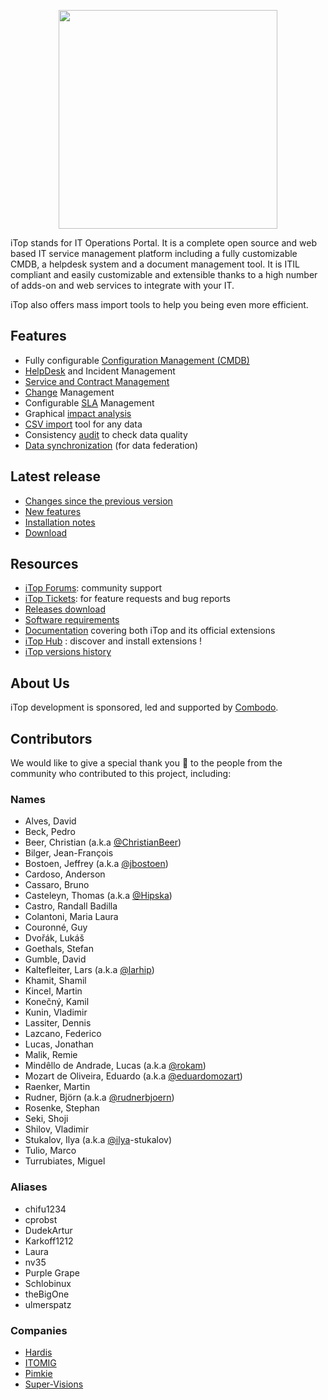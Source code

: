 <p align="center"><a href="https://www.combodo.com/itop-193" target="_blank">
    <img src="https://www.combodo.com/logos/logo-itop-baseline.svg" width=350>
</a></p>


iTop stands for IT Operations Portal. It is a complete open source and web based IT service management platform including a fully customizable CMDB, a helpdesk system and a document management tool. It is ITIL compliant and easily customizable and extensible thanks to a high number of adds-on and web services to integrate with your IT.

iTop also offers mass import tools to help you being even more efficient.

## Features
- Fully configurable [Configuration Management (CMDB)][10]
- [HelpDesk][11] and Incident Management
- [Service and Contract Management][12]
- [Change][13] Management
- Configurable [SLA][14] Management
- Graphical [impact analysis][15]
- [CSV import][16] tool for any data
- Consistency [audit][17] to check data quality
- [Data synchronization][18] (for data federation)


## Latest release

 - [Changes since the previous version][62]
 - [New features][63]
 - [Installation notes][64]
 - [Download][65]

[62]: https://www.itophub.io/wiki/page?id=latest:release:change_log
[63]: https://www.itophub.io/wiki/page?id=latest:release:start
[64]: https://www.itophub.io/wiki/page?id=latest:install:start
[65]: https://sourceforge.net/projects/itop/files/latest/download


## Resources

 - [iTop Forums][1]: community support
 - [iTop Tickets][2]: for feature requests and bug reports
 - [Releases download][3]
 - [Software requirements][4]
 - [Documentation][5] covering both iTop and its official extensions
 - [iTop Hub][6] : discover and install extensions !
 - [iTop versions history][7]


[1]: https://sourceforge.net/p/itop/discussion/
[2]: https://sourceforge.net/p/itop/tickets/
[3]: https://sourceforge.net/projects/itop/files/itop/
[4]: https://www.itophub.io/wiki/page?id=latest:install:upgrading_itop
[5]: https://www.itophub.io/wiki
[6]: https://store.itophub.io/en_US/
[7]: .doc/itop-version-history.md

[10]: https://www.itophub.io/wiki/page?id=latest%3Adatamodel%3Astart#configuration_management_cmdb
[11]: https://www.itophub.io/wiki/page?id=latest%3Adatamodel%3Astart#ticketing
[12]: https://www.itophub.io/wiki/page?id=latest%3Adatamodel%3Astart#service_management
[13]: https://www.itophub.io/wiki/page?id=latest%3Adatamodel%3Astart#change_management
[14]: https://www.itophub.io/wiki/page?id=latest%3Aimplementation%3Astart#service_level_agreements_and_targets
[15]: https://www.itophub.io/wiki/page?id=latest%3Auser%3Aactions#relations
[16]: https://www.itophub.io/wiki/page?id=latest%3Auser%3Abulk_modify#uploading_data
[17]: https://www.itophub.io/wiki/page?id=latest%3Aadmin%3Aaudit
[18]: https://www.itophub.io/wiki/page?id=latest%3Aadvancedtopics%3Adata_synchro_overview



## About Us

iTop development is sponsored, led and supported by [Combodo][0].

[0]: https://www.combodo.com


## Contributors

We would like to give a special thank you 🤗 to the people from the community who contributed to this project, including:

### Names

- Alves, David
- Beck, Pedro
- Beer, Christian (a.k.a [@ChristianBeer](https://www.github.com/ChristianBeer))
- Bilger, Jean-François
- Bostoen, Jeffrey (a.k.a [@jbostoen](https://www.github.com/jbostoen))
- Cardoso, Anderson
- Cassaro, Bruno
- Casteleyn, Thomas (a.k.a [@Hipska](https://www.github.com/Hipska))
- Castro, Randall Badilla
- Colantoni, Maria Laura
- Couronné, Guy
- Dvořák, Lukáš
- Goethals, Stefan
- Gumble, David
- Kaltefleiter, Lars (a.k.a [@larhip](https://www.github.com/larhip))
- Khamit, Shamil
- Kincel, Martin
- Konečný, Kamil
- Kunin, Vladimir
- Lassiter, Dennis
- Lazcano, Federico
- Lucas, Jonathan
- Malik, Remie
- Mindêllo de Andrade, Lucas (a.k.a [@rokam](https://www.github.com/rokam))
- Mozart de Oliveira, Eduardo (a.k.a [@eduardomozart](https://github.com/eduardomozart))
- Raenker, Martin
- Rudner, Björn (a.k.a [@rudnerbjoern](https://github.com/rudnerbjoern))
- Rosenke, Stephan
- Seki, Shoji
- Shilov, Vladimir
- Stukalov, Ilya (a.k.a [@ilya](https://www.github.com/ilya)-stukalov)
- Tulio, Marco
- Turrubiates, Miguel

### Aliases

- chifu1234
- cprobst
- DudekArtur
- Karkoff1212
- Laura
- nv35
- Purple Grape
- Schlobinux
- theBigOne
- ulmerspatz

### Companies

- [Hardis](https://www.hardis-group.com/)
- [ITOMIG](https://www.itomig.de/)
- [Pimkie](https://www.pimkie.com/)
- [Super-Visions](https://www.super-visions.com/)

